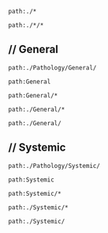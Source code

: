 ```query
path:./*
```

```query
path:./*/*
```


// General
-------------

```query
path:./Pathology/General/
```

```query
path:General
```

```query
path:General/*
```

```query
path:./General/*
```

```query
path:./General/
```

// Systemic
-------------

```query
path:./Pathology/Systemic/
```

```query
path:Systemic
```

```query
path:Systemic/*
```

```query
path:./Systemic/*
```

```query
path:./Systemic/
```
